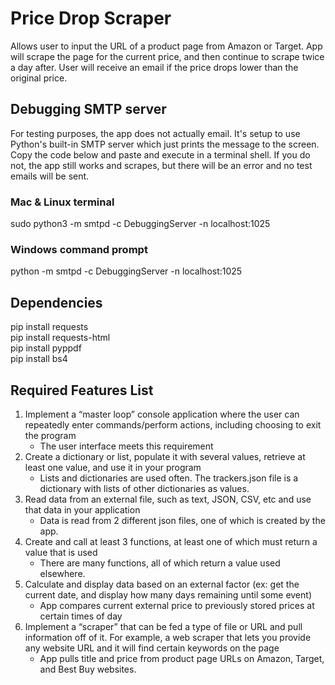 # Price Drop Scraper
Allows user to input the URL of a product page from Amazon or Target.  App will scrape the page for the current price, and then continue to scrape twice a day after.  User will receive an email if the price drops lower than the original price.

## Debugging SMTP server
For testing purposes, the app does not actually email.  It's setup to use Python's built-in SMTP server which just prints the message to the screen.  Copy the code below and paste and execute in a terminal shell.  If you do not, the app still works and scrapes, but there will be an error and no test emails will be sent.

### Mac & Linux terminal
sudo python3 -m smtpd -c DebuggingServer -n localhost:1025

### Windows command prompt
python -m smtpd -c DebuggingServer -n localhost:1025

## Dependencies
pip install requests\
pip install requests-html\
pip install pyppdf\
pip install bs4

## Required Features List
1. Implement a “master loop” console application where the user can repeatedly enter commands/perform actions, including choosing to exit the program
    - The user interface meets this requirement
2. Create a dictionary or list, populate it with several values, retrieve at least one value, and use it in your program
    - Lists and dictionaries are used often.  The trackers.json file is a dictionary with lists of other dictionaries as values.  
3. Read data from an external file, such as text, JSON, CSV, etc and use that data in your application
    - Data is read from 2 different json files, one of which is created by the app. 
4. Create and call at least 3 functions, at least one of which must return a value that is used
    - There are many functions, all of which return a value used elsewhere.  
5. Calculate and display data based on an external factor (ex: get the current date, and display how many days remaining until some event)
    - App compares current external price to previously stored prices at certain times of day
6. Implement a “scraper” that can be fed a type of file or URL and pull information off of it. For example, a web scraper that lets you provide any website URL and it will
 find certain keywords on the page
    -  App pulls title and price from product page URLs on Amazon, Target, and Best Buy websites.  
